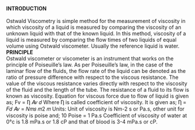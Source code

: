 <b>INTRODUCTION</b><br><br>
Ostwald Viscometry is simple method for the measurement of viscosity in which viscosity of a liquid is measured by comparing the viscosity of an unknown liquid with that of the known liquid. In this method, viscosity of a liquid is measured by comparing the flow times of two liquids of equal volume using Ostwald viscometer. Usually the reference liquid is water.<br>
<b>PRINCIPLE</b><br>
Ostwald viscometer or viscometer is an instrument that works on the principle of Poiseuille’s law. As per Poiseuille’s law, in the case of the laminar flow of the fluids, the flow rate of the liquid can be denoted as the ratio of pressure difference with respect to the viscous resistance. The value of the viscous resistance varies directly with respect to the viscosity of the fluid and the length of the tube. The resistance of a fluid to its flow is known as viscosity. Equation for viscous force due to flow of liquid is given as; Fv = Ƞ 𝐴𝑣 𝑑 Where Ƞ is called coefficient of viscosity. It is given as; Ƞ = 𝐹𝑑 𝐴𝑣 = 𝑁𝑚𝑠 𝑚2 𝑚 Units: Unit of viscosity is Nm-2 s or Pa.s, other unit for viscosity is poise and; 10 Poise = 1 Pa.s Coefficient of viscosity of water at 0°c is 1.8 mPa.s or 1.8 cP and that of blood is 3-4 mPa.s or cP.
